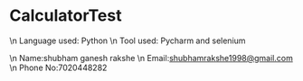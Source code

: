 # CalculatorTest
\n Language used: Python
\n Tool used: Pycharm and selenium


\n Name:shubham ganesh rakshe
\n Email:shubhamrakshe1998@gmail.com
\n Phone No:7020448282
